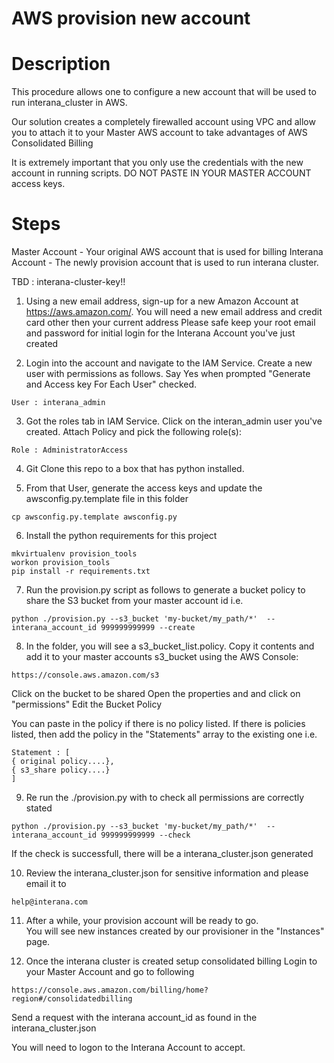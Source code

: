# AWS provision new account



# Description

This procedure allows one to configure a new account that will be used to run interana_cluster in AWS.

Our solution creates a completely firewalled account using VPC and allow you to attach it to your Master AWS account to take advantages of AWS Consolidated Billing

It is extremely important that you only use the credentials with the new account in running scripts.  DO NOT PASTE IN YOUR MASTER ACCOUNT access keys.



# Steps

Master Account - Your original AWS account that is used for billing
Interana Account - The newly provision account that is used to run interana cluster.

TBD : interana-cluster-key!!

1) Using a new email address, sign-up for a new Amazon Account at https://aws.amazon.com/.  You will need a new email address and credit card other then your current address
Please safe keep your root email and password for initial login for the Interana Account you've just created


2) Login into the account and navigate to the IAM Service.  Create a new user with permissions as follows.
Say Yes when prompted "Generate and Access key For Each User" checked.
```
User : interana_admin
```

3) Got the roles tab in IAM Service.  Click on the interan_admin user you've created.  Attach Policy and pick the following role(s):
```
Role : AdministratorAccess
```

4) Git Clone this repo to a box that has python installed.

5) From that User, generate the access keys and update the awsconfig.py.template file in this folder
```
cp awsconfig.py.template awsconfig.py
```

6) Install the python requirements for this project
```
mkvirtualenv provision_tools
workon provision_tools
pip install -r requirements.txt 
```

7) Run the provision.py script as follows to generate a bucket policy to share the S3 bucket from your master account id
i.e.
```
python ./provision.py --s3_bucket 'my-bucket/my_path/*'  --interana_account_id 999999999999 --create
```

8) In the folder, you will see a s3_bucket_list.policy.  Copy it contents and add it to your master accounts
s3_bucket using the AWS Console:
```
https://console.aws.amazon.com/s3
```

Click on the bucket to be shared
Open the properties and and click on "permissions"
Edit the Bucket Policy

You can paste in the policy if there is no policy listed.   If there is policies listed, then add the policy in the "Statements" array to the existing one
i.e.
```
Statement : [
{ original policy....},
{ s3_share policy....}
]
```

9) Re run the ./provision.py with to check all permissions are correctly stated
```
python ./provision.py --s3_bucket 'my-bucket/my_path/*'  --interana_account_id 999999999999 --check
```
If the check is successfull, there will be a interana_cluster.json generated

10) Review the interana_cluster.json for sensitive information and please email it to 
```
help@interana.com
```

11) After a while, your provision account will be ready to go.  
You will see new instances created by our provisioner in the "Instances" page.


12) Once the interana cluster is created setup consolidated billing
Login to your Master Account and go to following
```
https://console.aws.amazon.com/billing/home?region#/consolidatedbilling
```

Send a request with the interana account_id as found in the interana_cluster.json

You will need to logon to the Interana Account to accept.







